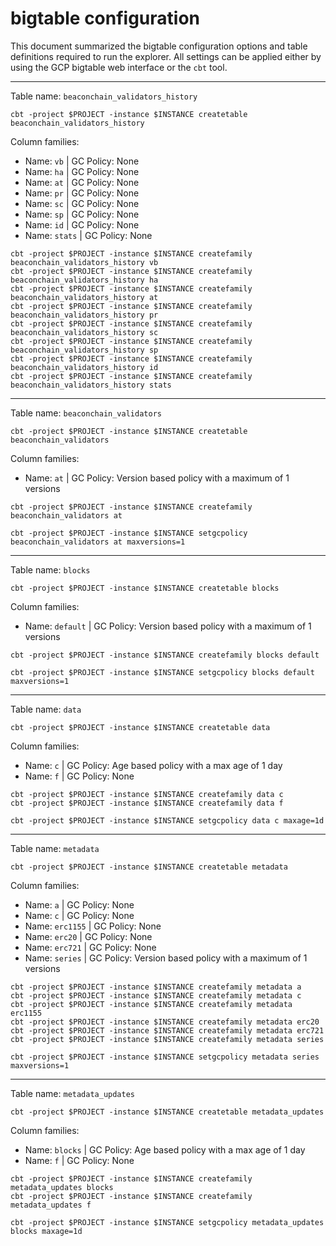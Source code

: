 # bigtable configuration
This document summarized the bigtable configuration options and table definitions required to run the explorer. All settings can be applied either by using the GCP bigtable web interface or the `cbt` tool.

----
Table name: `beaconchain_validators_history`

```
cbt -project $PROJECT -instance $INSTANCE createtable beaconchain_validators_history
```

Column families:
* Name: `vb` | GC Policy: None
* Name: `ha` | GC Policy: None
* Name: `at` | GC Policy: None
* Name: `pr` | GC Policy: None
* Name: `sc` | GC Policy: None
* Name: `sp` | GC Policy: None
* Name: `id` | GC Policy: None
* Name: `stats` | GC Policy: None

```
cbt -project $PROJECT -instance $INSTANCE createfamily beaconchain_validators_history vb
cbt -project $PROJECT -instance $INSTANCE createfamily beaconchain_validators_history ha
cbt -project $PROJECT -instance $INSTANCE createfamily beaconchain_validators_history at
cbt -project $PROJECT -instance $INSTANCE createfamily beaconchain_validators_history pr
cbt -project $PROJECT -instance $INSTANCE createfamily beaconchain_validators_history sc
cbt -project $PROJECT -instance $INSTANCE createfamily beaconchain_validators_history sp
cbt -project $PROJECT -instance $INSTANCE createfamily beaconchain_validators_history id
cbt -project $PROJECT -instance $INSTANCE createfamily beaconchain_validators_history stats
```
----
Table name: `beaconchain_validators`

```
cbt -project $PROJECT -instance $INSTANCE createtable beaconchain_validators
```

Column families:
* Name: `at` | GC Policy: Version based policy with a maximum of 1 versions

```
cbt -project $PROJECT -instance $INSTANCE createfamily beaconchain_validators at

cbt -project $PROJECT -instance $INSTANCE setgcpolicy beaconchain_validators at maxversions=1
```
----
Table name: `blocks`

```
cbt -project $PROJECT -instance $INSTANCE createtable blocks
```

Column families:
* Name: `default` | GC Policy: Version based policy with a maximum of 1 versions

```
cbt -project $PROJECT -instance $INSTANCE createfamily blocks default

cbt -project $PROJECT -instance $INSTANCE setgcpolicy blocks default maxversions=1
```
----
Table name: `data`

```
cbt -project $PROJECT -instance $INSTANCE createtable data
```

Column families:
* Name: `c` | GC Policy: Age based policy with a max age of 1 day
* Name: `f` | GC Policy: None

```
cbt -project $PROJECT -instance $INSTANCE createfamily data c
cbt -project $PROJECT -instance $INSTANCE createfamily data f

cbt -project $PROJECT -instance $INSTANCE setgcpolicy data c maxage=1d
```
----
Table name: `metadata`

```
cbt -project $PROJECT -instance $INSTANCE createtable metadata
```

Column families:
* Name: `a` | GC Policy: None
* Name: `c` | GC Policy: None
* Name: `erc1155` | GC Policy: None
* Name: `erc20` | GC Policy: None
* Name: `erc721` | GC Policy: None
* Name: `series` | GC Policy: Version based policy with a maximum of 1 versions

```
cbt -project $PROJECT -instance $INSTANCE createfamily metadata a
cbt -project $PROJECT -instance $INSTANCE createfamily metadata c
cbt -project $PROJECT -instance $INSTANCE createfamily metadata erc1155
cbt -project $PROJECT -instance $INSTANCE createfamily metadata erc20
cbt -project $PROJECT -instance $INSTANCE createfamily metadata erc721
cbt -project $PROJECT -instance $INSTANCE createfamily metadata series

cbt -project $PROJECT -instance $INSTANCE setgcpolicy metadata series maxversions=1
```
----
Table name: `metadata_updates`

```
cbt -project $PROJECT -instance $INSTANCE createtable metadata_updates
```

Column families:
* Name: `blocks` | GC Policy: Age based policy with a max age of 1 day
* Name: `f` | GC Policy: None

```
cbt -project $PROJECT -instance $INSTANCE createfamily metadata_updates blocks
cbt -project $PROJECT -instance $INSTANCE createfamily metadata_updates f

cbt -project $PROJECT -instance $INSTANCE setgcpolicy metadata_updates blocks maxage=1d
```
